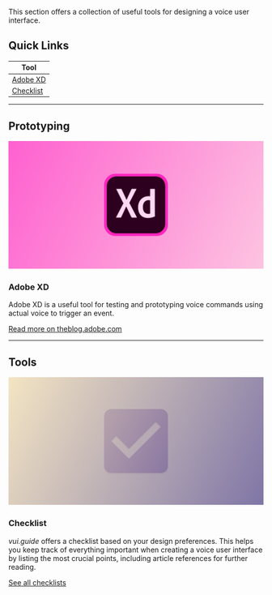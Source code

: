 This section offers a collection of useful tools for designing a voice user interface.

## Quick Links

| Tool                                                                                                                                        |
| ------------------------------------------------------------------------------------------------------------------------------------------ |
| [Adobe XD](https://theblog.adobe.com/introducing-voice-prototyping-in-adobe-xd/ "External-Link: Read more about Adobe XD voice prototyping") |
| [Checklist](/docs/resources/checklist)                                                                                                      |

---

## Prototyping

![Adobe XD](/assets/resources/adobeXDLogo.png)  

### Adobe XD

Adobe XD is a useful tool for testing and prototyping voice commands using actual voice to trigger an event.

[Read more on theblog.adobe.com](https://theblog.adobe.com/introducing-voice-prototyping-in-adobe-xd/ "External-Link: Read more about Adobe XD voice prototyping")

---

## Tools

![Checklist](/assets/resources/checklist.png)  

### Checklist

*vui.guide* offers a checklist based on your design preferences. This helps you keep track of everything important when creating a voice user interface by listing the most crucial points, including article references for further reading.

[See all checklists](/docs/resources/checklist)
